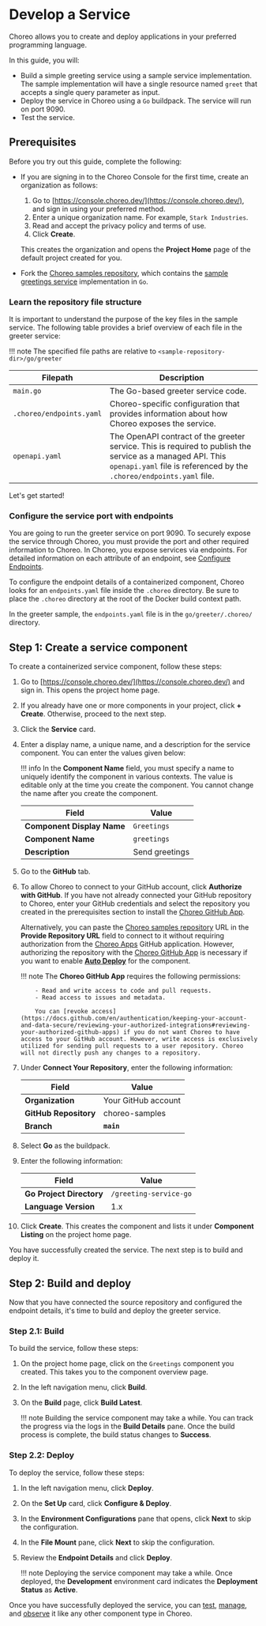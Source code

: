 # Develop a Service

Choreo allows you to create and deploy applications in your preferred programming language. 

In this guide, you will:

- Build a simple greeting service using a sample service implementation. The sample implementation will have a single resource named `greet` that accepts a single query parameter as input.
- Deploy the service in Choreo using a `Go` buildpack. The service will run on port 9090.
- Test the service.

## Prerequisites

Before you try out this guide, complete the following:

- If you are signing in to the Choreo Console for the first time, create an organization as follows:

    1. Go to [https://console.choreo.dev/](https://console.choreo.dev/), and sign in using your preferred method.
    2. Enter a unique organization name. For example, `Stark Industries`.
    3. Read and accept the privacy policy and terms of use.
    4. Click **Create**.

    This creates the organization and opens the **Project Home** page of the default project created for you.

- Fork the [Choreo samples repository](https://github.com/wso2/choreo-samples/), which contains the [sample greetings service](https://github.com/wso2/choreo-samples/tree/main/greeting-service-go) implementation in `Go`.

### Learn the repository file structure

It is important to understand the purpose of the key files in the sample service. The following table provides a brief overview of each file in the greeter service:

!!! note 
    The specified file paths are relative to `<sample-repository-dir>/go/greeter`

|**Filepath**             |**Description**                                                               |
|-------------------------|------------------------------------------------------------------------------|
| `main.go`               | The Go-based greeter service code.                                           |
| `.choreo/endpoints.yaml`| Choreo-specific configuration that provides information about how Choreo exposes the service.|
| `openapi.yaml`          | The OpenAPI contract of the greeter service. This is required to publish the service as a managed API. This `openapi.yaml` file is referenced by the `.choreo/endpoints.yaml` file.|

Let's get started!

### Configure the service port with endpoints

You are going to run the greeter service on port 9090. To securely expose the service through Choreo, you must provide the port and other required information to Choreo. In Choreo, you expose services via endpoints. For detailed information on each attribute of an endpoint, see [Configure Endpoints](../configure-endpoints.md).

To configure the endpoint details of a containerized component, Choreo looks for an `endpoints.yaml` file inside the `.choreo` directory. Be sure to place the `.choreo` directory at the root of the Docker build context path.

In the greeter sample, the `endpoints.yaml` file is in the `go/greeter/.choreo/` directory. 

## Step 1: Create a service component

To create a containerized service component, follow these steps:

1. Go to [https://console.choreo.dev/](https://console.choreo.dev/) and sign in. This opens the project home page.
2. If you already have one or more components in your project, click **+ Create**. Otherwise, proceed to the next step.
3. Click the **Service** card.
4. Enter a display name, a unique name, and a description for the service component. You can enter the values given below:
    
    !!! info
         In the **Component Name** field, you must specify a name to uniquely identify the component in various contexts. The value is editable only at the time you create the component. You cannot change the name after you create the component.

    | **Field**                 | **Value**          |
    |---------------------------|--------------------|
    | **Component Display Name**| `Greetings`        |
    | **Component Name**        | `greetings`        |
    | **Description**           | Send greetings     |

5. Go to the **GitHub** tab.
6. To allow Choreo to connect to your GitHub account, click **Authorize with GitHub**. If you have not already connected your GitHub repository to Choreo, enter your GitHub credentials and select the repository you created in the prerequisites section to install the [Choreo GitHub App](https://github.com/marketplace/choreo-apps).

    Alternatively, you can paste the [Choreo samples repository](https://github.com/wso2/choreo-samples) URL in the **Provide Repository URL** field to connect to it without requiring authorization from the [Choreo Apps](https://github.com/marketplace/choreo-apps) GitHub application. However, authorizing the repository with the [Choreo GitHub App](https://github.com/marketplace/choreo-apps) is necessary if you want to enable [**Auto Deploy**](https://wso2.com/choreo/docs/choreo-concepts/ci-cd/#deploy) for the component.

    !!! note
           The **Choreo GitHub App** requires the following permissions:

           - Read and write access to code and pull requests.
           - Read access to issues and metadata.
             
           You can [revoke access](https://docs.github.com/en/authentication/keeping-your-account-and-data-secure/reviewing-your-authorized-integrations#reviewing-your-authorized-github-apps) if you do not want Choreo to have access to your GitHub account. However, write access is exclusively utilized for sending pull requests to a user repository. Choreo will not directly push any changes to a repository.

7. Under **Connect Your Repository**, enter the following information:

    | **Field**              | **Value**          |
    |------------------------|--------------------|
    | **Organization**       | Your GitHub account|
    | **GitHub Repository**  | choreo-samples     |
    | **Branch**             | **`main`**         |

8. Select **Go** as the buildpack.
9. Enter the following information:
    
    | **Field**                | **Value**              |
    |--------------------------|------------------------|
    | **Go Project Directory** | `/greeting-service-go` |
    | **Language Version**     | 1.x                    |

10. Click **Create**. This creates the component and lists it under **Component Listing** on the project home page.

You have successfully created the service. The next step is to build and deploy it.

## Step 2: Build and deploy

Now that you have connected the source repository and configured the endpoint details, it's time to build and deploy the greeter service.

### Step 2.1: Build

To build the service, follow these steps:

1. On the project home page, click on the `Greetings` component you created. This takes you to the component overview page.
2. In the left navigation menu, click **Build**.
3. On the **Build** page, click **Build Latest**.

    !!! note
        Building the service component may take a while. You can track the progress via the logs in the **Build Details** pane. Once the build process is complete, the build status changes to **Success**.

### Step 2.2: Deploy

To deploy the service, follow these steps: 

1. In the left navigation menu, click **Deploy**.
2. On the **Set Up** card, click **Configure &  Deploy**.
3. In the **Environment Configurations** pane that opens, click **Next** to skip the configuration.
4. In the **File Mount** pane, click **Next** to skip the configuration.
5. Review the **Endpoint Details** and click **Deploy**.

    !!! note
        Deploying the service component may take a while. Once deployed, the **Development** environment card indicates the **Deployment Status** as **Active**.

Once you have successfully deployed the service, you can [test](../../testing/test-rest-endpoints-via-the-openapi-console.md), [manage](../../api-management/lifecycle-management.md), and [observe](../../monitoring-and-insights/observability-overview.md) it like any other component type in Choreo.

